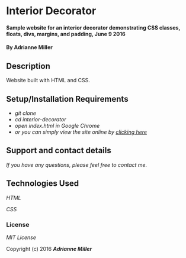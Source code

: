 # Interior Decorator

#### Sample website for an interior decorator demonstrating CSS classes, floats, divs, margins, and padding, June 9 2016

#### By Adrianne Miller

## Description

Website built with HTML and CSS.

## Setup/Installation Requirements

* _git clone_
* _cd interior-decorator_
* _open index.html in Google Chrome_
* _or you can simply view the site online by [clicking here](http://adriannem.github.io/interior-decorator/)_


## Support and contact details

_If you have any questions, please feel free to contact me._

## Technologies Used

_HTML_

_CSS_

### License

*MIT License*

Copyright (c) 2016 **_Adrianne Miller_**